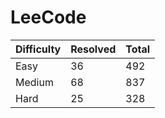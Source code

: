 # LeeCode

| Difficulty | Resolved | Total |
| :--------- | :------- | :---- |
| Easy       | 36       | 492   |
| Medium     | 68       | 837   |
| Hard       | 25       | 328   |
